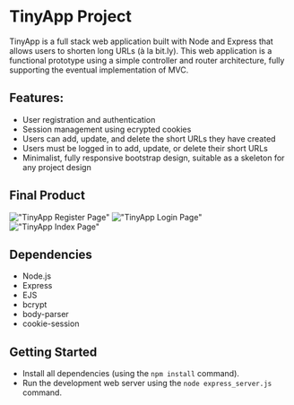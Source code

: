 # TinyApp Project

TinyApp is a full stack web application built with Node and Express that allows users to shorten long URLs (à la bit.ly). This web application is a functional prototype using a simple controller and router architecture, fully supporting the eventual implementation of MVC.

## Features:
- User registration and authentication
- Session management using ecrypted cookies
- Users can add, update, and delete the short URLs they have created
- Users must be logged in to add, update, or delete their short URLs
- Minimalist, fully responsive bootstrap design, suitable as a skeleton for any project design

## Final Product

!["TinyApp Register Page"](https://fernandoferraz.com/images/tinyapp_register_screenshot.png)
!["TinyApp Login Page"](https://fernandoferraz.com/images/tinyapp_login_screenshot.png)
!["TinyApp Index Page"](https://fernandoferraz.com/images/tinyapp_index_screenshot.png)

## Dependencies

- Node.js
- Express
- EJS
- bcrypt
- body-parser
- cookie-session

## Getting Started

- Install all dependencies (using the `npm install` command).
- Run the development web server using the `node express_server.js` command.

